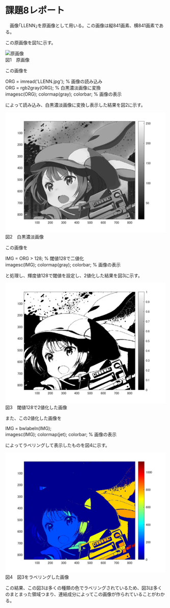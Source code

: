 # 課題8レポート

　画像｢LLENN｣を原画像として用いる。この画像は縦841画素、横841画素である。

この原画像を図1に示す。

![原画像](https://github.com/ryo-akaiwa/gazou_kadai/blob/master/image08/LLENN.jpg?raw=true)  
図1　原画像

この画像を

ORG = imread('LLENN.jpg'); % 画像の読み込み  
ORG = rgb2gray(ORG); % 白黒濃淡画像に変換  
imagesc(ORG); colormap(gray); colorbar; % 画像の表示

によって読み込み、白黒濃淡画像に変換し表示した結果を図2に示す。

![原画像](https://github.com/ryo-akaiwa/gazou_kadai/blob/master/image08/kadai8_1.jpg?raw=true)
図2　白黒濃淡画像

この画像を

IMG = ORG > 128; % 閾値128で二値化  
imagesc(IMG); colormap(gray); colorbar; % 画像の表示

と処理し、輝度値128で閾値を設定し、2値化した結果を図3に示す。

![原画像](https://github.com/ryo-akaiwa/gazou_kadai/blob/master/image08/kadai8_2.jpg?raw=true)
図3　閾値128で2値化した画像

また、この2値化した画像を

IMG = bwlabeln(IMG);  
imagesc(IMG); colormap(jet); colorbar; % 画像の表示

によってラベリングして表示したものを図4に示す。

![原画像](https://github.com/ryo-akaiwa/gazou_kadai/blob/master/image08/kadai8_3.jpg?raw=true)
図4　図3をラベリングした画像

この結果、この図3は多くの種類の色でラベリングされているため、図3は多くのまとまった領域つまり、連結成分によってこの画像が作られていることがわかる。
